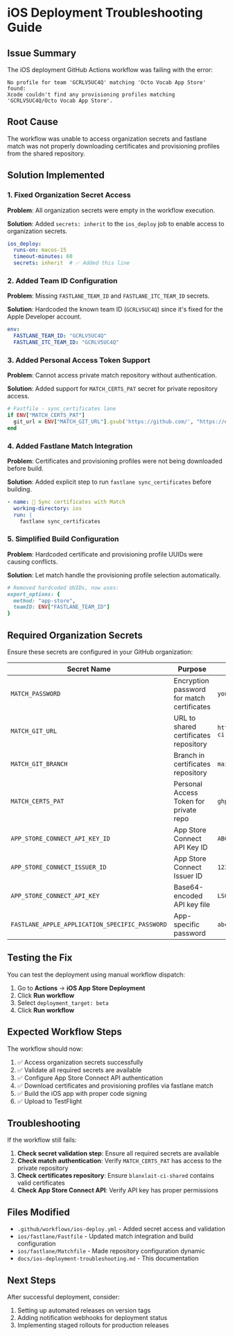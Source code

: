 # iOS Deployment Troubleshooting Guide

## Issue Summary

The iOS deployment GitHub Actions workflow was failing with the error:

```
No profile for team 'GCRLV5UC4Q' matching 'Octo Vocab App Store' found: 
Xcode couldn't find any provisioning profiles matching 'GCRLV5UC4Q/Octo Vocab App Store'.
```

## Root Cause

The workflow was unable to access organization secrets and fastlane match was not properly downloading certificates and provisioning profiles from the shared repository.

## Solution Implemented

### 1. Fixed Organization Secret Access

**Problem**: All organization secrets were empty in the workflow execution.

**Solution**: Added `secrets: inherit` to the `ios_deploy` job to enable access to organization secrets.

```yaml
ios_deploy:
  runs-on: macos-15
  timeout-minutes: 60
  secrets: inherit  # ✅ Added this line
```

### 2. Added Team ID Configuration

**Problem**: Missing `FASTLANE_TEAM_ID` and `FASTLANE_ITC_TEAM_ID` secrets.

**Solution**: Hardcoded the known team ID (`GCRLV5UC4Q`) since it's fixed for the Apple Developer account.

```yaml
env:
  FASTLANE_TEAM_ID: "GCRLV5UC4Q"
  FASTLANE_ITC_TEAM_ID: "GCRLV5UC4Q"
```

### 3. Added Personal Access Token Support

**Problem**: Cannot access private match repository without authentication.

**Solution**: Added support for `MATCH_CERTS_PAT` secret for private repository access.

```ruby
# Fastfile - sync_certificates lane
if ENV["MATCH_CERTS_PAT"]
  git_url = ENV["MATCH_GIT_URL"].gsub('https://github.com/', "https://#{ENV["MATCH_CERTS_PAT"]}@github.com/")
end
```

### 4. Added Fastlane Match Integration

**Problem**: Certificates and provisioning profiles were not being downloaded before build.

**Solution**: Added explicit step to run `fastlane sync_certificates` before building.

```yaml
- name: 🔐 Sync certificates with Match
  working-directory: ios
  run: |
    fastlane sync_certificates
```

### 5. Simplified Build Configuration

**Problem**: Hardcoded certificate and provisioning profile UUIDs were causing conflicts.

**Solution**: Let match handle the provisioning profile selection automatically.

```ruby
# Removed hardcoded UUIDs, now uses:
export_options: {
  method: "app-store",
  teamID: ENV["FASTLANE_TEAM_ID"]
}
```

## Required Organization Secrets

Ensure these secrets are configured in your GitHub organization:

| Secret Name | Purpose | Example |
|-------------|---------|---------|
| `MATCH_PASSWORD` | Encryption password for match certificates | `your-secure-password` |
| `MATCH_GIT_URL` | URL to shared certificates repository | `https://github.com/BLANXLAIT/blanxlait-ci-shared` |
| `MATCH_GIT_BRANCH` | Branch in certificates repository | `main` |
| `MATCH_CERTS_PAT` | Personal Access Token for private repo | `ghp_xxxxxxxxxxxx` |
| `APP_STORE_CONNECT_API_KEY_ID` | App Store Connect API Key ID | `ABC123DEF4` |
| `APP_STORE_CONNECT_ISSUER_ID` | App Store Connect Issuer ID | `12345678-1234-1234-1234-123456789012` |
| `APP_STORE_CONNECT_API_KEY` | Base64-encoded API key file | `LS0tLS1CRUdJTi...` |
| `FASTLANE_APPLE_APPLICATION_SPECIFIC_PASSWORD` | App-specific password | `abcd-efgh-ijkl-mnop` |

## Testing the Fix

You can test the deployment using manual workflow dispatch:

1. Go to **Actions** → **iOS App Store Deployment**
2. Click **Run workflow**
3. Select `deployment_target: beta`
4. Click **Run workflow**

## Expected Workflow Steps

The workflow should now:

1. ✅ Access organization secrets successfully
2. ✅ Validate all required secrets are available  
3. ✅ Configure App Store Connect API authentication
4. ✅ Download certificates and provisioning profiles via fastlane match
5. ✅ Build the iOS app with proper code signing
6. ✅ Upload to TestFlight

## Troubleshooting

If the workflow still fails:

1. **Check secret validation step**: Ensure all required secrets are available
2. **Check match authentication**: Verify `MATCH_CERTS_PAT` has access to the private repository
3. **Check certificates repository**: Ensure `blanxlait-ci-shared` contains valid certificates
4. **Check App Store Connect API**: Verify API key has proper permissions

## Files Modified

- `.github/workflows/ios-deploy.yml` - Added secret access and validation
- `ios/fastlane/Fastfile` - Updated match integration and build configuration  
- `ios/fastlane/Matchfile` - Made repository configuration dynamic
- `docs/ios-deployment-troubleshooting.md` - This documentation

## Next Steps

After successful deployment, consider:

1. Setting up automated releases on version tags
2. Adding notification webhooks for deployment status
3. Implementing staged rollouts for production releases